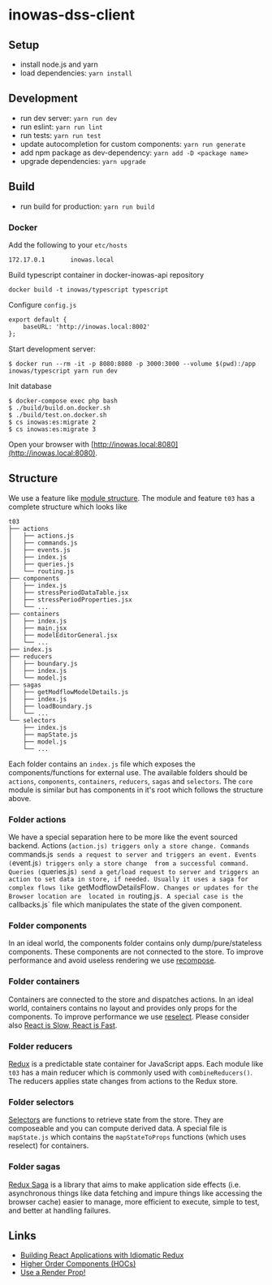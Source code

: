 # inowas-dss-client

## Setup

* install node.js and yarn
* load dependencies: `yarn install`


## Development

* run dev server: `yarn run dev`
* run eslint: `yarn run lint`
* run tests: `yarn run test`
* update autocompletion for custom components: `yarn run generate`
* add npm package as dev-dependency: `yarn add -D <package name>`
* upgrade dependencies: `yarn upgrade`

## Build

* run build for production: `yarn run build`

### Docker
Add the following to your `etc/hosts`

```
172.17.0.1       inowas.local
```

Build typescript container in docker-inowas-api repository

```
docker build -t inowas/typescript typescript
```

Configure `config.js`

```
export default {
    baseURL: 'http://inowas.local:8002'
};
```

Start development server:

```
$ docker run --rm -it -p 8080:8080 -p 3000:3000 --volume $(pwd):/app inowas/typescript yarn run dev
```

Init database

```
$ docker-compose exec php bash
$ ./build/build.on.docker.sh 
$ ./build/test.on.docker.sh
$ cs inowas:es:migrate 2
$ cs inowas:es:migrate 3
```

Open your browser with [http://inowas.local:8080](http://inowas.local:8080).

## Structure
We use a feature like [module structure](https://www.robinwieruch.de/tips-to-learn-react-redux/#folderOrganization). 
The module and feature `t03` has a complete structure which looks like

```
t03
├── actions
│   ├── actions.js
│   ├── commands.js
│   ├── events.js
│   ├── index.js
│   ├── queries.js
│   └── routing.js
├── components
│   ├── index.js
│   ├── stressPeriodDataTable.jsx
│   ├── stressPeriodProperties.jsx
│   └── ...
├── containers
│   ├── index.js
│   ├── main.jsx
│   ├── modelEditorGeneral.jsx
│   └── ...
├── index.js
├── reducers
│   ├── boundary.js
│   ├── index.js
│   └── model.js
├── sagas
│   ├── getModflowModelDetails.js
│   ├── index.js
│   ├── loadBoundary.js
│   └── ...
└── selectors
    ├── index.js
    ├── mapState.js
    ├── model.js
    └── ...
```

Each folder contains an `index.js` file which exposes the components/functions for external use. The available folders
should be `actions`, `components`, `containers`, `reducers`, `sagas` and `selectors`. The `core` module is similar but has
components in it's root which follows the structure above.

### Folder actions
We have a special separation here to be more like the event sourced backend. Actions (`action.js) triggers only a store change.
Commands `commands.js` sends a request to server and triggers an event. Events (`event.js`) triggers only a store change 
from a successful command. Queries (`queries.js`) send a get/load request to server and triggers an action to set data in store, if needed.
Usually it uses a saga for complex flows like `getModflowDetailsFlow`. Changes or updates for the Browser location are 
located in `routing.js`. A special case is the `callbacks.js` file which manipulates the state of the given component.

### Folder components
In an ideal world, the components folder contains only dump/pure/stateless components. These components are not connected
to the store. To improve performance and avoid useless rendering we use [recompose](https://github.com/acdlite/recompose).

### Folder containers
Containers are connected to the store and dispatches actions. In an ideal world, containers contains no layout and 
provides only props for the components. To improve performance we use [reselect](https://github.com/reactjs/reselect).
Please consider also [React is Slow, React is Fast](https://marmelab.com/blog/2017/02/06/react-is-slow-react-is-fast.html).

### Folder reducers
[Redux](http://redux.js.org/) is a predictable state container for JavaScript apps. Each module like `t03` has a main
reducer which is commonly used with `combineReducers()`. The reducers applies state changes from actions to the Redux store.

### Folder selectors
[Selectors](https://github.com/markerikson/react-redux-links/blob/master/redux-reducers-selectors.md#selectors-and-normalization)
are functions to retrieve state from the store. They are composeable and you can compute derived data. A special file is
`mapState.js` which contains the `mapStateToProps` functions (which uses reselect) for containers.

### Folder sagas
[Redux Saga](https://github.com/redux-saga/redux-saga) is a library that aims to make application side effects 
(i.e. asynchronous things like data fetching and impure things like accessing the browser cache) easier to manage, 
more efficient to execute, simple to test, and better at handling failures.

## Links

- [Building React Applications with Idiomatic Redux](https://egghead.io/courses/building-react-applications-with-idiomatic-redux)
- [Higher Order Components (HOCs)](https://medium.com/@franleplant/react-higher-order-components-in-depth-cf9032ee6c3e)
- [Use a Render Prop!](https://cdb.reacttraining.com/use-a-render-prop-50de598f11ce) 
